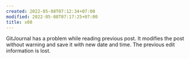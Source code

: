 ```yaml
---
created: 2022-05-08T07:12:34+07:00
modified: 2022-05-08T07:17:25+07:00
title: x08
---
```


GitJournal has a problem while reading previous post. It modifies the post without warning and save it with new date and time. The previous edit information is lost.
